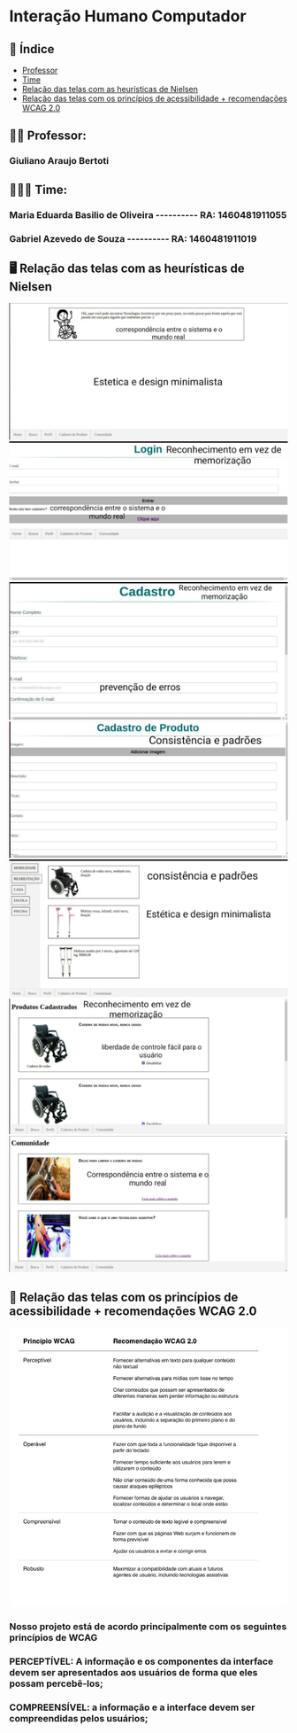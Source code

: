 # Interação Humano Computador


## :checkered_flag: Índice 

<!--ts-->
   * [Professor](#professor)
   * [Time](#time)
   * [Relação das telas com as heurísticas de Nielsen](#nielsen)
   * [Relação das telas com os princípios de acessibilidade + recomendações WCAG 2.0](#WCAG)
   
<!--te-->
## :male_detective: Professor: <a name="professor"></a>
### Giuliano Araujo Bertoti

## :people_holding_hands: Time: <a name="time"></a>
### Maria Eduarda Basilio de Oliveira           ----------  RA: 1460481911055
### Gabriel Azevedo de Souza                    ----------  RA: 1460481911019

## :desktop_computer: Relação das telas com as heurísticas de Nielsen <a name="nielsen"></a>
![Home](https://github.com/az3vedo/IHC/blob/main/public/img/ihc3.jpeg)
![Login](https://github.com/az3vedo/IHC/blob/main/public/img/ihc.jpeg)
![Cadastro](https://github.com/az3vedo/IHC/blob/main/public/img/ihc6.jpeg)
![Cadastro-produto](https://github.com/az3vedo/IHC/blob/main/public/img/ihc4.jpeg)
![Busca](https://github.com/az3vedo/IHC/blob/main/public/img/ihc5.jpeg)
![Produto-cadastrado](https://github.com/az3vedo/IHC/blob/main/public/img/ihc2.jpeg)
![Comunidade](https://github.com/az3vedo/IHC/blob/main/public/img/ihc7.jpeg)

## :iphone: Relação das telas com os princípios de acessibilidade + recomendações WCAG 2.0 <a name="WCAG"></a>
![WCAG](https://github.com/az3vedo/IHC/blob/main/public/img/ihc8.jpeg)
### Nosso projeto está de acordo principalmente com os seguintes princípios de WCAG
### PERCEPTÍVEL: A informação e os componentes da interface devem ser apresentados aos usuários de forma que eles possam percebê-los;
### COMPREENSÍVEL: a informação e a interface devem ser compreendidas pelos usuários;

